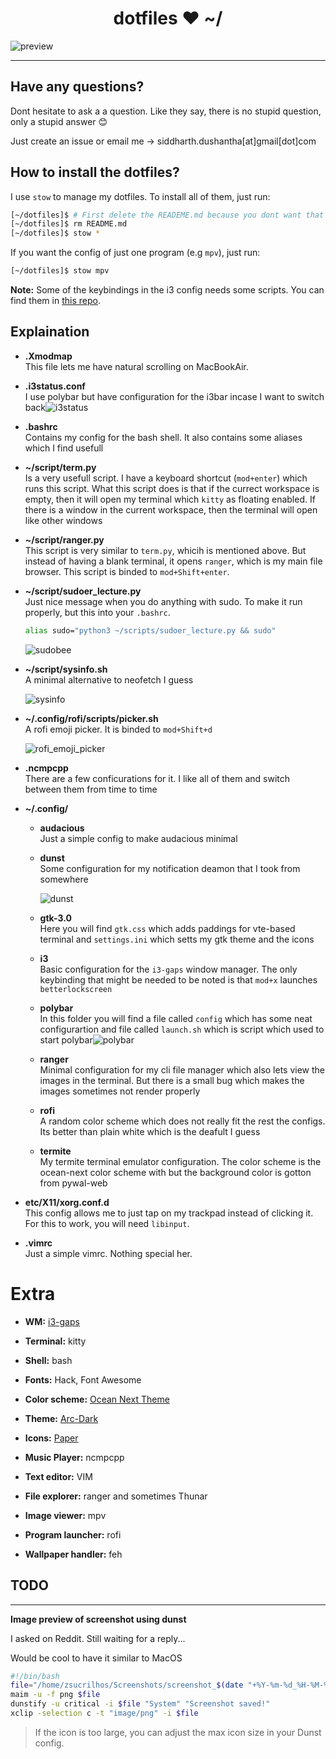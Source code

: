 
<h1 align="center">dotfiles ♥ ~/</h1>

![preview](https://user-images.githubusercontent.com/27065646/59027564-9a144f80-8859-11e9-8eee-5f5c18759c97.png)

---

## Have any questions?
Dont hesitate to ask a a question. Like they say, there is no stupid question, only a stupid answer 😊

Just create an issue or email me → siddharth.dushantha[at]gmail[dot]com

## How to install the dotfiles?
I use ```stow``` to manage my dotfiles.
To install all of them, just run:
```bash
[~/dotfiles]$ # First delete the READEME.md because you dont want that :P
[~/dotfiles]$ rm README.md
[~/dotfiles]$ stow *
```

If you want the config of just one program (e.g ```mpv```), just run:
```bash
[~/dotfiles]$ stow mpv
```
**Note:** Some of the keybindings in the i3 config needs some scripts. You can find them in [this repo](https://github.com/sdushantha/bin).


## Explaination
- **.Xmodmap** <br>This file lets me have natural scrolling on MacBookAir.

- **.i3status.conf** <br>I use polybar but have configuration for the i3bar incase I want to switch back![i3status](https://user-images.githubusercontent.com/27065646/45798078-c3c81f00-bca8-11e8-91f2-a860ba30fa77.png)


- **.bashrc** <br> Contains my config for the bash shell. It also contains some aliases which I find usefull

- **~/script/term.py** <br> Is a very usefull script. I have a keyboard shortcut (```mod+enter```) which runs this script. What this script does is that if the currect workspace is empty, then it will open my terminal which ```kitty``` as floating enabled. If there is a window in the current workspace, then the terminal will open like other windows

- **~/script/ranger.py** <br> This script is very similar to ```term.py```, whicih is mentioned above. But instead of having a blank terminal, it opens ```ranger```, which is my main file browser. This script is binded to ```mod+Shift+enter```.

- **~/script/sudoer_lecture.py** <br> Just nice message when you do anything with sudo. To make it run properly, but this
into your ```.bashrc```. 
  ```bash
  alias sudo="python3 ~/scripts/sudoer_lecture.py && sudo"
  ```

  ![sudobee](https://user-images.githubusercontent.com/27065646/54530272-9cfe5300-4982-11e9-80d2-d26209b3b037.png)

- **~/script/sysinfo.sh** <br> A minimal alternative to neofetch I guess
  
  ![sysinfo](https://user-images.githubusercontent.com/27065646/54530295-ac7d9c00-4982-11e9-933a-f9b24c84c862.png)

- **~/.config/rofi/scripts/picker.sh** <br> A rofi emoji picker. It is binded to ```mod+Shift+d``` 

  ![rofi_emoji_picker](https://user-images.githubusercontent.com/27065646/47914882-79d67980-dea1-11e8-83c1-0ce5ba47ad12.png)


- **.ncmpcpp** <br> There are a few conficurations for it. I like all of them and switch between them from time to time 

- **~/.config/**
  - **audacious** <br> Just a simple config to make audacious minimal
  
  - **dunst** <br> Some configuration for my notification deamon that I took from somewhere
  
    ![dunst](https://user-images.githubusercontent.com/27065646/54530323-bc957b80-4982-11e9-9f7c-3f07b5172f62.png)
    
  - **gtk-3.0** <br> Here you will find ```gtk.css``` which adds paddings for vte-based terminal and ```settings.ini``` which setts my gtk theme and the icons
  
  - **i3** <br> Basic configuration for the ```i3-gaps``` window manager. The only keybinding that might be needed to be noted is that ```mod+x``` launches ```betterlockscreen```
  
  - **polybar** <br> In this folder you will find a file called ```config``` which has some neat configurartion and file called ```launch.sh``` which is script which used to start polybar![polybar](https://user-images.githubusercontent.com/27065646/45797876-f9b8d380-bca7-11e8-8435-170f6022a832.png)

  
  - **ranger** <br> Minimal configuration for my cli file manager which also lets view the images in the terminal. But there is a small bug which makes the images sometimes not render properly
  
  - **rofi** <br> A random color scheme which does not really fit the rest the configs. Its better than plain white which is the deafult I guess
  
  - **termite** <br> My termite terminal emulator configuration. The color scheme is the ocean-next color scheme with but the background color is gotton from pywal-web
  
- **etc/X11/xorg.conf.d** <br> This config allows me to just tap on my trackpad instead of clicking it. For this to work, you will need ```libinput```.

- **.vimrc** <br> Just a simple vimrc. Nothing special her.


# Extra

- **WM:** [i3-gaps](https://github.com/Airblader/i3)

- **Terminal:** kitty

- **Shell:** bash

- **Fonts:** Hack, Font Awesome

- **Color scheme:** [Ocean Next Theme](https://github.com/voronianski/oceanic-next-color-scheme)

- **Theme:** [Arc-Dark](https://github.com/horst3180/Arc-theme)

- **Icons:** [Paper](https://www.snwh.org/paper)

- **Music Player:** ncmpcpp

- **Text editor:** VIM

- **File explorer:** ranger and sometimes Thunar

- **Image viewer:** mpv

- **Program launcher:** rofi

- **Wallpaper handler:** feh

## TODO
---
**Image preview of screenshot using dunst**

I asked on Reddit. Still waiting for a reply...

Would be cool to have it similar to MacOS
```bash
#!/bin/bash
file="/home/zsucrilhos/Screenshots/screenshot_$(date "+%Y-%m-%d_%H-%M-%S").png"
maim -u -f png $file
dunstify -u critical -i $file "System" "Screenshot saved!"
xclip -selection c -t "image/png" -i $file
```

> If the icon is too large, you can adjust the max icon size in your Dunst config.



